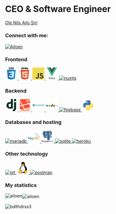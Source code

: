 <h1>CEO & Software Engineer</h1>

<div class="badge-base LI-profile-badge" data-locale="en_US" data-size="large" data-theme="light" data-type="HORIZONTAL" data-vanity="ailoen" data-version="v1"><a class="badge-base__link LI-simple-link" href="https://no.linkedin.com/in/ailoen?trk=profile-badge">Ole Nils Ailo Siri</a></div>

<h3>Connect with me:</h3>
<a href="https://twitter.com/ailosiri" target="blank"><img align="center" src="https://raw.githubusercontent.com/rahuldkjain/github-profile-readme-generator/master/src/images/icons/Social/twitter.svg" alt="Ailoen" height="30" width="40" /></a>

<h3>Frontend</h3>

<a href="https://www.w3schools.com/css/" target="_blank" rel="noreferrer"> 
  <img src="https://raw.githubusercontent.com/devicons/devicon/master/icons/css3/css3-original-wordmark.svg" alt="css3" width="40" height="40"/> 
</a> 

<a href="https://www.w3.org/html/" target="_blank" rel="noreferrer"> 
  <img src="https://raw.githubusercontent.com/devicons/devicon/master/icons/html5/html5-original-wordmark.svg" alt="html5" width="40" height="40"/> 
</a> 

<a href="https://developer.mozilla.org/en-US/docs/Web/JavaScript" target="_blank"> 
  <img src="https://raw.githubusercontent.com/devicons/devicon/master/icons/javascript/javascript-original.svg" alt="javascript" width="40" height="40"/> 
</a> 

<a href="https://vuejs.org/" target="_blank"> 
  <img src="https://raw.githubusercontent.com/devicons/devicon/master/icons/vuejs/vuejs-original-wordmark.svg" alt="vuejs" width="40" height="40"/> 
</a> 

<a href="https://nuxtjs.org/" target="_blank"> 
  <img src="https://www.vectorlogo.zone/logos/nuxtjs/nuxtjs-icon.svg" alt="nuxtjs" width="40" height="40"/> 
</a> 



<h3>Backend</h3>

<a href="https://www.djangoproject.com/" target="_blank"> 
  <img src="https://raw.githubusercontent.com/devicons/devicon/master/icons/django/django-plain.svg" alt="django" width="40" height="40"/> 
</a> 

<a href="https://laravel.com/" target="_blank">
  <img src="https://raw.githubusercontent.com/devicons/devicon/master/icons/laravel/laravel-plain-wordmark.svg" alt="Laravel" width="40" height="40"/>
</a>

<a href="https://fastapi.tiangolo.com/" target="_blank">
  <img src="https://raw.githubusercontent.com/devicons/devicon/master/icons/fastapi/fastapi-plain-wordmark.svg" alt="FastAPI" width="40" height="40"/>
</a>
  
<a href="https://nodejs.org" target="_blank"> 
  <img src="https://raw.githubusercontent.com/devicons/devicon/master/icons/nodejs/nodejs-original-wordmark.svg" alt="nodejs" width="40" height="40"/> 
</a> 
  
<a href="https://firebase.google.com/" target="_blank" rel="noreferrer"> 
  <img src="https://www.vectorlogo.zone/logos/firebase/firebase-icon.svg" alt="firebase" width="40" height="40"/> 
</a> 

<a href="https://www.python.org" target="_blank"> 
  <img src="https://raw.githubusercontent.com/devicons/devicon/master/icons/python/python-original.svg" alt="python" width="40" height="40"/> 
</a> 


<h3>Databases and hosting</h3>

<a href="https://mariadb.org/" target="_blank"> 
  <img src="https://www.vectorlogo.zone/logos/mariadb/mariadb-icon.svg" alt="mariadb" width="40" height="40"/> 
</a> 

<a href="https://www.mysql.com/" target="_blank" rel="noreferrer"> 
  <img src="https://raw.githubusercontent.com/devicons/devicon/master/icons/mysql/mysql-original-wordmark.svg" alt="mysql" width="40" height="40"/> 
</a>

<a href="https://www.postgresql.org" target="_blank" rel="noreferrer"> 
  <img src="https://raw.githubusercontent.com/devicons/devicon/master/icons/postgresql/postgresql-original-wordmark.svg" alt="postgresql" width="40" height="40"/> 
</a> 

<a href="https://www.sqlite.org/" target="_blank" rel="noreferrer"> 
  <img src="https://www.vectorlogo.zone/logos/sqlite/sqlite-icon.svg" alt="sqlite" width="40" height="40"/> 
</a> 

<a href="https://heroku.com" target="_blank" rel="noreferrer"> 
  <img src="https://www.vectorlogo.zone/logos/heroku/heroku-icon.svg" alt="heroku" width="40" height="40"/> 
</a> 

<h3>Other technology</h3>

<a href="https://git-scm.com/" target="_blank"> 
  <img src="https://www.vectorlogo.zone/logos/git-scm/git-scm-icon.svg" alt="git" width="40" height="40"/> 
</a> 

<a href="https://www.linux.org/" target="_blank" rel="noreferrer"> 
  <img src="https://raw.githubusercontent.com/devicons/devicon/master/icons/linux/linux-original.svg" alt="linux" width="40" height="40"/> 
</a> 

<a href="https://postman.com" target="_blank" rel="noreferrer"> 
  <img src="https://www.vectorlogo.zone/logos/getpostman/getpostman-icon.svg" alt="postman" width="40" height="40"/> 
</a> 


<h3>My statistics</h3>
<p>
  <img align="left" src="https://github-readme-stats.vercel.app/api/top-langs?username=ailoen&show_icons=true&locale=en&layout=compact" alt="ailoen" /></p>

<p>
  <img align="center" src="https://github-readme-stats.vercel.app/api?username=ailoen&show_icons=true&locale=en" alt="ailoen" />
</p>

<p>
  <img align="center" src="https://github-readme-streak-stats.herokuapp.com/?user=ailoen&" alt="bdllhdrss3" />
</p>
